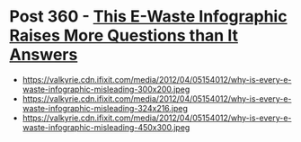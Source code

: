 # Post 360 - [This E-Waste Infographic Raises More Questions than It Answers](https://www.ifixit.com/News/360/this-e-waste-infographic-raises-more-questions-than-it-answers)

- https://valkyrie.cdn.ifixit.com/media/2012/04/05154012/why-is-every-e-waste-infographic-misleading-300x200.jpeg
- https://valkyrie.cdn.ifixit.com/media/2012/04/05154012/why-is-every-e-waste-infographic-misleading-324x216.jpeg
- https://valkyrie.cdn.ifixit.com/media/2012/04/05154012/why-is-every-e-waste-infographic-misleading-450x300.jpeg
